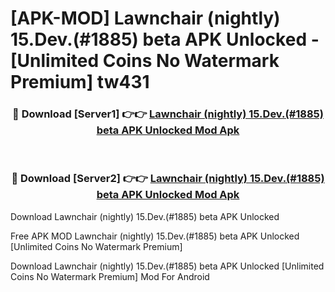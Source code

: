 # [APK-MOD] Lawnchair (nightly) 15.Dev.(#1885) beta APK Unlocked - [Unlimited Coins No Watermark Premium] tw431



<div align="center">
<h3>🔴 Download [Server1] 👉👉 <a href="https://momento.my/?title=Lawnchair_(nightly)_15.Dev.(#1885)_beta_APK_Unlocked">Lawnchair (nightly) 15.Dev.(#1885) beta APK Unlocked Mod Apk</a></h3><br>

<h3>🔴 Download [Server2] 👉👉 <a href="https://momento.my/?title=Lawnchair_(nightly)_15.Dev.(#1885)_beta_APK_Unlocked">Lawnchair (nightly) 15.Dev.(#1885) beta APK Unlocked Mod Apk</a></h3>
</div>



Download Lawnchair (nightly) 15.Dev.(#1885) beta APK Unlocked 

Free APK MOD Lawnchair (nightly) 15.Dev.(#1885) beta APK Unlocked [Unlimited Coins No Watermark Premium]

Download Lawnchair (nightly) 15.Dev.(#1885) beta APK Unlocked [Unlimited Coins No Watermark Premium] Mod For Android
